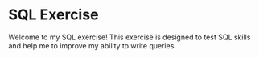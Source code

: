 <h1>SQL Exercise</h1>

<p>Welcome to my SQL exercise! This exercise is designed to test SQL skills and help me  to improve my ability to write queries.</p>

